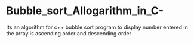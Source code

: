 # Bubble_sort_Allogarithm_in_C-
Its an algorithm for c++ bubble sort program to display number entered in the array is ascending order and descending order
